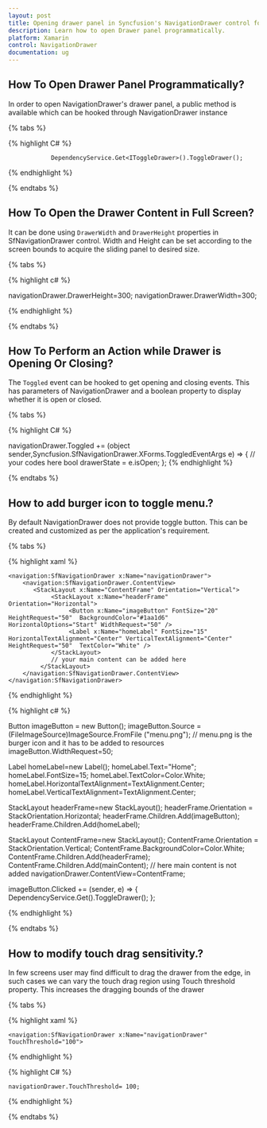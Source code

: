 ```yaml
---
layout: post
title: Opening drawer panel in Syncfusion's NavigationDrawer control for Xamarin.Forms
description: Learn how to open Drawer panel programmatically.
platform: Xamarin
control: NavigationDrawer
documentation: ug
---
```

## How To Open Drawer Panel Programmatically?

In order to open NavigationDrawer's drawer panel, a public method is available which can be hooked through NavigationDrawer instance

{% tabs %}

{% highlight C# %}

				DependencyService.Get<IToggleDrawer>().ToggleDrawer();

{% endhighlight %}

{% endtabs %}


## How To Open the Drawer Content in Full Screen?

It can be done using `DrawerWidth` and `DrawerHeight` properties in SfNavigationDrawer control. Width and Height can be set according to the screen bounds to acquire the sliding panel to desired size.

{% tabs %}

{% highlight c# %}

navigationDrawer.DrawerHeight=300;
navigationDrawer.DrawerWidth=300;

{% endhighlight %}

{% endtabs %}

## How To Perform an Action while Drawer is Opening Or Closing?

The `Toggled` event can be hooked to get opening and closing events. This has parameters of NavigationDrawer and a boolean property to display whether it is open or closed.

{% tabs %}

{% highlight C# %}

navigationDrawer.Toggled += (object sender,Syncfusion.SfNavigationDrawer.XForms.ToggledEventArgs e) => {
		// your codes here
		bool drawerState = e.isOpen;
};
{% endhighlight %}

{% endtabs %}

## How to add burger icon to toggle menu.?

By default NavigationDrawer does not provide toggle button. This can be created and customized as per the application's requirement.

{% tabs %}

{% highlight xaml %}

 	<navigation:SfNavigationDrawer x:Name="navigationDrawer">
        <navigation:SfNavigationDrawer.ContentView>
           <StackLayout x:Name="ContentFrame" Orientation="Vertical">
				<StackLayout x:Name="headerFrame" Orientation="Horizontal">
					 <Button x:Name="imageButton" FontSize="20" HeightRequest="50"  BackgroundColor="#1aa1d6" HorizontalOptions="Start" WidthRequest="50" />
					 <Label x:Name="homeLabel" FontSize="15" HorizontalTextAlignment="Center" VerticalTextAlignment="Center"     HeightRequest="50"  TextColor="White" />
			    </StackLayout>   
				// your main content can be added here
             </StackLayout>
        </navigation:SfNavigationDrawer.ContentView>
 	</navigation:SfNavigationDrawer>
 
 
{% endhighlight %}

{% highlight c# %}
	
Button imageButton = new Button();
imageButton.Source = (FileImageSource)ImageSource.FromFile ("menu.png"); // menu.png is the burger icon and it has to be added to resources
imageButton.WidthRequest=50;
	
Label homeLabel=new Label();
homeLabel.Text="Home";
homeLabel.FontSize=15;
homeLabel.TextColor=Color.White;
homeLabel.HorizontalTextAlignment=TextAlignment.Center;
homeLabel.VerticalTextAlignment=TextAlignment.Center;
	
StackLayout headerFrame=new StackLayout(); 
headerFrame.Orientation = StackOrientation.Horizontal;
headerFrame.Children.Add(imageButton);
headerFrame.Children.Add(homeLabel);
	
StackLayout ContentFrame=new StackLayout();
ContentFrame.Orientation = StackOrientation.Vertical; 
ContentFrame.BackgroundColor=Color.White;
ContentFrame.Children.Add(headerFrame);
ContentFrame.Children.Add(mainContent); // here main content is not added
navigationDrawer.ContentView=ContentFrame;

imageButton.Clicked += (sender, e) =>
{
			DependencyService.Get<IToggleDrawer>().ToggleDrawer();
};
  
{% endhighlight %}

{% endtabs %}

## How to modify touch drag sensitivity.?

In few screens user may find difficult to drag the drawer from the edge, in such cases we can vary the touch drag region using Touch threshold property. This increases the dragging bounds of the drawer

{% tabs %}

{% highlight xaml %}

 	<navigation:SfNavigationDrawer x:Name="navigationDrawer" TouchThreshold="100">
 
 
{% endhighlight %}

{% highlight C# %}

	navigationDrawer.TouchThreshold= 100;

{% endhighlight %}

{% endtabs %}